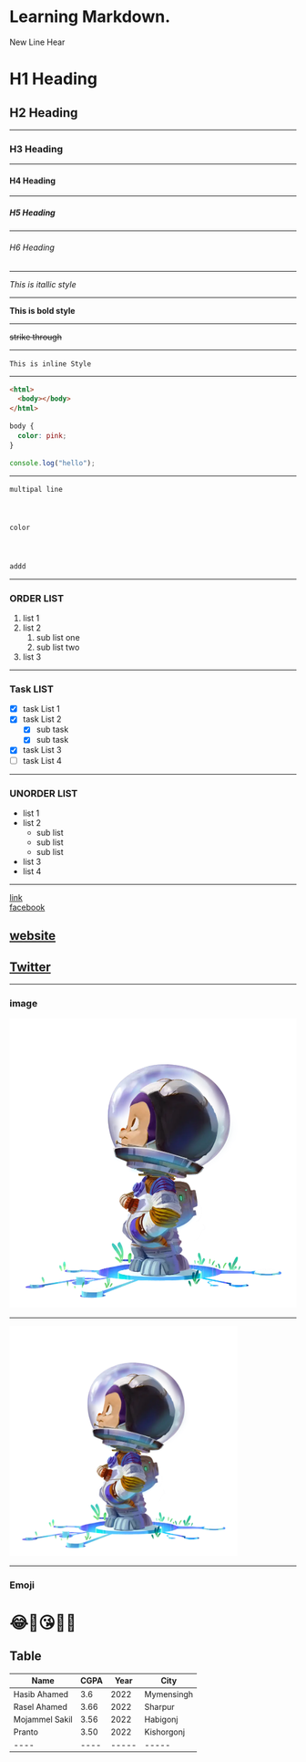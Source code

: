 <!--
Topic:Markdown tutorial
Author: Hasib Ahamed
Date: 11 - 06 - 2022
 -->

# Learning Markdown.

New Line Hear

# H1 Heading

## H2 Heading

---

### H3 Heading

---

#### H4 Heading

---

##### H5 Heading

---

###### H6 Heading

---

_This is itallic style_

<hr/>

**This is bold style**

<hr/>

~~strike through~~

---

`This is inline Style`

---

```html
<html>
  <body></body>
</html>
```

```css
body {
  color: pink;
}
```

```javascript
console.log("hello");
```

---

```python
multipal line



color



addd
```

---

### ORDER LIST

1. list 1
2. list 2
   1. sub list one
   2. sub list two
3. list 3

---

### Task LIST

- [x] task List 1
- [x] task List 2
  - [x] sub task
  - [x] sub task
- [x] task List 3
- [ ] task List 4

---

### UNORDER LIST

- list 1
- list 2
  - sub list
  - sub list
  - sub list
- list 3
- list 4

---

[link]()  
[facebook](https://www.facebook.com/hasib.ahamed.01)

## [website][websitelink]

## [Twitter][twitterlink]

<!-- al link -->

[websitelink]: https://something.com
[twitterlink]: https://something.com

---

### image

![alt img text](./image/astro-mona.webp)

---

<img src="./image/astro-mona.webp" title ="Profile image" width="400px" />

---

### Emoji

# 😂🥱😘💗✅

## Table

| Name           | CGPA | Year  | City       |
| -------------- | ---- | ----- | ---------- |
| Hasib Ahamed   | 3.6  | 2022  | Mymensingh |
| Rasel Ahamed   | 3.66 | 2022  | Sharpur    |
| Mojammel Sakil | 3.56 | 2022  | Habigonj   |
| Pranto         | 3.50 | 2022  | Kishorgonj |
| ----           | ---- | ----- | -----      |
